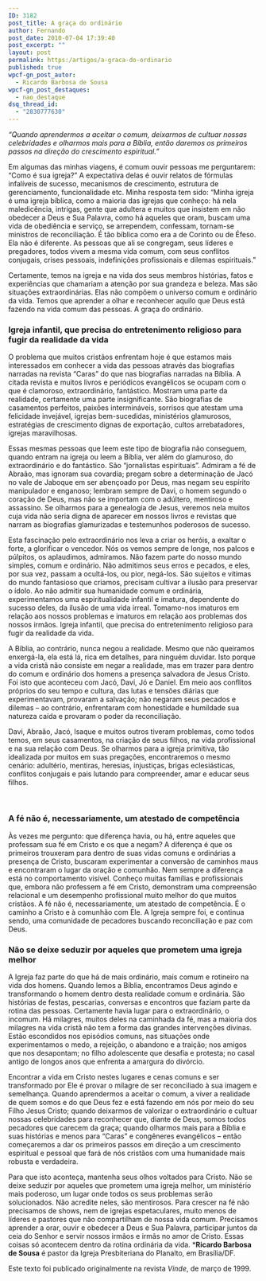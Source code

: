 ```yaml
---
ID: 3182
post_title: A graça do ordinário
author: Fernando
post_date: 2010-07-04 17:39:40
post_excerpt: ""
layout: post
permalink: https:/artigos/a-graca-do-ordinario
published: true
wpcf-gn_post_autor:
  - Ricardo Barbosa de Sousa
wpcf-gn_post_destaques:
  - nao_destaque
dsq_thread_id:
  - "2830777630"
---
```

<i>“Quando aprendermos a aceitar o comum, deixarmos de cultuar nossas celebridades e olharmos mais para a Bíblia, então daremos os primeiros passos na direção do crescimento espiritual.”</i>

Em algumas das minhas viagens, é comum ouvir pessoas me perguntarem: “Como é sua igreja?” A expectativa delas é ouvir relatos de fórmulas infalíveis de sucesso, mecanismos de crescimento, estrutura de gerenciamento, funcionalidade etc. Minha resposta tem sido: “Minha igreja é uma igreja bíblica, como a maioria das igrejas que conheço: há nela maledicência, intrigas, gente que adultera e muitos que insistem em não obedecer a Deus e Sua Palavra, como há aqueles que oram, buscam uma vida de obediência e serviço, se arrependem, confessam, tornam-se ministros de reconciliação. É tão bíblica como era a de Corinto ou de Éfeso. Ela não é diferente. As pessoas que ali se congregam, seus líderes e pregadores, todos vivem a mesma vida comum, com seus conflitos conjugais, crises pessoais, indefinições profissionais e dilemas espirituais.”

Certamente, temos na igreja e na vida dos seus membros histórias, fatos e experiências que chamariam a atenção por sua grandeza e beleza. Mas são situações extraordinárias. Elas não compõem o universo comum e ordinário da vida. Temos que aprender a olhar e reconhecer aquilo que Deus está fazendo na vida comum das pessoas. A graça do ordinário.
<h3>Igreja infantil, que precisa do entretenimento religioso para fugir da realidade da vida</h3>
O problema que muitos cristãos enfrentam hoje é que estamos mais interessados em conhecer a vida das pessoas através das biografias narradas na revista “Caras” do que nas biografias narradas na Bíblia. A citada revista e muitos livros e periódicos evangélicos se ocupam com o que é clamoroso, extraordinário, fantástico. Mostram uma parte da realidade, certamente uma parte insignificante. São biografias de casamentos perfeitos, paixões intermináveis, sorrisos que atestam uma felicidade invejável, igrejas bem-sucedidas, ministérios glamurosos, estratégias de crescimento dignas de exportação, cultos arrebatadores, igrejas maravilhosas.

Essas mesmas pessoas que leem este tipo de biografia não conseguem, quando entram na igreja ou leem a Bíblia, ver além do glamuroso, do extraordinário e do fantástico. São “jornalistas espirituais”. Admiram a fé de Abraão, mas ignoram sua covardia; pregam sobre a determinação de Jacó no vale de Jaboque em ser abençoado por Deus, mas negam seu espírito manipulador e enganoso; lembram sempre de Davi, o homem segundo o coração de Deus, mas não se importam com o adúltero, mentiroso e assassino. Se olharmos para a genealogia de Jesus, veremos nela muitos cuja vida não seria digna de aparecer em nossos livros e revistas que narram as biografias glamurizadas e testemunhos poderosos de sucesso.

Esta fascinação pelo extraordinário nos leva a criar os heróis, a exaltar o forte, a glorificar o vencedor. Nós os vemos sempre de longe, nos palcos e púlpitos, os aplaudimos, admiramos. Não fazem parte do nosso mundo simples, comum e ordinário. Não admitimos seus erros e pecados, e eles, por sua vez, passam a ocultá-los, ou pior, negá-los. São sujeitos e vítimas do mundo fantasioso que criamos, precisam cultivar a ilusão para preservar o ídolo. Ao não admitir sua humanidade comum e ordinária, experimentamos uma espiritualidade infantil e imatura, dependente do sucesso deles, da ilusão de uma vida irreal. Tomamo-nos imaturos em relação aos nossos problemas e imaturos em relação aos problemas dos nossos irmãos. Igreja infantil, que precisa do entretenimento religioso para fugir da realidade da vida.

A Bíblia, ao contrário, nunca negou a realidade. Mesmo que não queiramos enxergá-la, ela está lá, rica em detalhes, para ninguém duvidar. Isto porque a vida cristã não consiste em negar a realidade, mas em trazer para dentro do comum e ordinário dos homens a presença salvadora de Jesus Cristo. Foi isto que aconteceu com Jacó, Davi, Jó e Daniel. Em meio aos conflitos próprios do seu tempo e cultura, das lutas e tensões diárias que experimentavam, provaram a salvação; não negaram seus pecados e dilemas – ao contrário, enfrentaram com honestidade e humildade sua natureza caída e provaram o poder da reconciliação.

Davi, Abraão, Jacó, lsaque e muitos outros tiveram problemas, como todos temos, em seus casamentos, na criação de seus filhos, na vida profissional e na sua relação com Deus. Se olharmos para a igreja primitiva, tão idealizada por muitos em suas pregações, encontraremos o mesmo cenário: adultério, mentiras, heresias, injustiças, brigas eclesiásticas, conflitos conjugais e pais lutando para compreender, amar e educar seus filhos.

&nbsp;
<h3><b>A fé não é, necessariamente, um atestado de competência</b></h3>
Às vezes me pergunto: que diferença havia, ou há, entre aqueles que professam sua fé em Cristo e os que a negam? A diferença é que os primeiros trouxeram para dentro de suas vidas comuns e ordinárias a presença de Cristo, buscaram experimentar a conversão de caminhos maus e encontraram o lugar da oração e comunhão. Nem sempre a diferença está no comportamento visível. Conheço muitas famílias e profissionais que, embora não professem a fé em Cristo, demonstram uma compreensão relacional e um desempenho profissional muito melhor do que muitos cristãos. A fé não é, necessariamente, um atestado de competência. É o caminho a Cristo e à comunhão com Ele. A Igreja sempre foi, e continua sendo, uma comunidade de pecadores buscando reconciliação e paz com Deus.
<h3>Não se deixe seduzir por aqueles que prometem uma igreja melhor</h3>
A Igreja faz parte do que há de mais ordinário, mais comum e rotineiro na vida dos homens. Quando lemos a Bíblia, encontramos Deus agindo e transformando o homem dentro desta realidade comum e ordinária. São histórias de festas, pescarias, conversas e encontros que faziam parte da rotina das pessoas. Certamente havia lugar para o extraordinário, o incomum. Há milagres, muitos deles na caminhada da fé, mas a maioria dos milagres na vida cristã não tem a forma das grandes intervenções divinas. Estão escondidos nos episódios comuns, nas situações onde experimentamos o medo, a rejeição, o abandono e a traição; nos amigos que nos desapontam; no filho adolescente que desafia e protesta; no casal antigo de longos anos que enfrenta a amargura do divórcio.

Encontrar a vida em Cristo nestes lugares e cenas comuns e ser transformado por Ele é provar o milagre de ser reconciliado à sua imagem e semelhança. Quando aprendermos a aceitar o comum, a viver a realidade de quem somos e do que Deus fez e está fazendo em nós por meio do seu Filho Jesus Cristo; quando deixarmos de valorizar o extraordinário e cultuar nossas celebridades para reconhecer que, diante de Deus, somos todos pecadores que carecem da graça; quando olharmos mais para a Bíblia e suas histórias e menos para “Caras” e congêneres evangélicos – então começaremos a dar os primeiros passos em direção a um crescimento espiritual e pessoal que fará de nós cristãos com uma humanidade mais robusta e verdadeira.

Para que isto aconteça, mantenha seus olhos voltados para Cristo. Não se deixe seduzir por aqueles que prometem uma igreja melhor, um ministério mais poderoso, um lugar onde todos os seus problemas serão solucionados. Não acredite neles, são mentirosos. Para crescer na fé não precisamos de shows, nem de igrejas espetaculares, muito menos de líderes e pastores que não compartilham de nossa vida comum. Precisamos aprender a orar, ouvir e obedecer a Deus e Sua Palavra, participar juntos da ceia do Senhor e servir nossos irmãos e irmãs no amor de Cristo. Essas coisas só acontecem dentro da rotina ordinária da vida.
*<b>Ricardo Barbosa de Sousa</b> é pastor da Igreja Presbiteriana do Planalto, em Brasília/DF.

Este texto foi publicado originalmente na revista <i>Vinde</i>, de março de 1999.